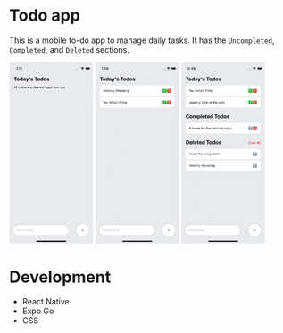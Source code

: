 # Todo app

This is a mobile to-do app to manage daily tasks. It has the `Uncompleted`, `Completed`, and `Deleted` sections.

<p float='left'>
<img src="./assets/todo1.jpg" alt="todo app first" width="150"/> <img src="./assets/todo2.jpg" alt="todo app second" width="150"/> <img src="./assets/todoappreactnative.jpg" alt="todo app" width="150"/>
</p>

# Development

- React Native
- Expo Go
- CSS
